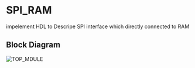 # SPI_RAM
impelement HDL to Descripe SPI interface which directly connected to RAM 

## Block Diagram
![TOP_MDULE](/images/topmodule.png "TOP_MODULE")
